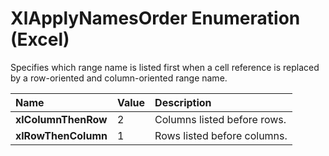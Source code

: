 
# XlApplyNamesOrder Enumeration (Excel)

Specifies which range name is listed first when a cell reference is replaced by a row-oriented and column-oriented range name.



|**Name**|**Value**|**Description**|
|:-----|:-----|:-----|
|**xlColumnThenRow**|2|Columns listed before rows.|
|**xlRowThenColumn**|1|Rows listed before columns.|
